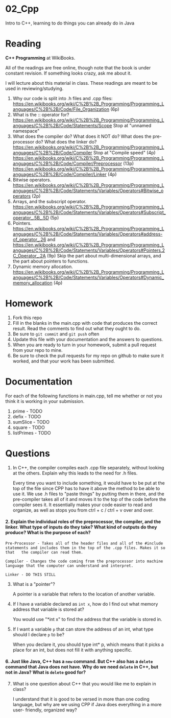 02_Cpp
======

Intro to C++, learning to do things you can already do in Java

Reading
=======

**C++ Programming** at WikiBooks.

All of the readings are free online, though note that the book is under constant revision. If something looks crazy, ask me about it.

I will lecture about this material in class. These readings are meant to be used in reviewing/studying.

1. Why our code is split into .h files and .cpp files: https://en.wikibooks.org/wiki/C%2B%2B_Programming/Programming_Languages/C%2B%2B/Code/File_Organization (6p)
2. What is the :: operator for? https://en.wikibooks.org/wiki/C%2B%2B_Programming/Programming_Languages/C%2B%2B/Code/Statements/Scope Stop at "unnamed namespace"
3. What does the compiler do? What does it NOT do? What does the pre-processor do? What does the linker do? https://en.wikibooks.org/wiki/C%2B%2B_Programming/Programming_Languages/C%2B%2B/Code/Compiler Stop at "Compile speed" (4p) https://en.wikibooks.org/wiki/C%2B%2B_Programming/Programming_Languages/C%2B%2B/Code/Compiler/Preprocessor (13p) https://en.wikibooks.org/wiki/C%2B%2B_Programming/Programming_Languages/C%2B%2B/Code/Compiler/Linker (4p)
4. Bitwise operators. https://en.wikibooks.org/wiki/C%2B%2B_Programming/Programming_Languages/C%2B%2B/Code/Statements/Variables/Operators#Bitwise_operators (2p)
5. Arrays, and the subscript operator. https://en.wikibooks.org/wiki/C%2B%2B_Programming/Programming_Languages/C%2B%2B/Code/Statements/Variables/Operators#Subscript_operator_.5B_.5D (5p)
6. Pointers. https://en.wikibooks.org/wiki/C%2B%2B_Programming/Programming_Languages/C%2B%2B/Code/Statements/Variables/Operators#address-of_operator_.26 and https://en.wikibooks.org/wiki/C%2B%2B_Programming/Programming_Languages/C%2B%2B/Code/Statements/Variables/Operators#Pointers.2C_Operator_.2A (9p) Skip the part about multi-dimensional arrays, and the part about pointers to functions.
7. Dynamic memory allocation. https://en.wikibooks.org/wiki/C%2B%2B_Programming/Programming_Languages/C%2B%2B/Code/Statements/Variables/Operators#Dynamic_memory_allocation (4p)

Homework
========

1. Fork this repo
3. Fill in the blanks in the main.cpp with code that produces the correct result. Read the comments to find out what they ought to do.
4. Be sure to `git commit` and `git push` often
5. Update this file with your documentation and the answers to questions.
6. When you are ready to turn in your homework, submit a pull request from your repo to mine.
7. Be sure to check the pull requests for my repo on github to make sure it worked, and that your work has been submitted.

Documentation
=========

For each of the following functions in main.cpp, tell me whether or not you think it is working in your submission.

1. prime - TODO
2. defix - TODO
3. sumSlice - TODO
4. square - TODO
5. listPrimes - TODO

Questions
=======

1. In C++, the compiler compiles each .cpp file separately, without looking at the others. Explain why this leads to the need for .h files.

	Every time you want to include something, it would have to be put at the top of the file since CPP has to have it above the method to be able to use 	it. We use .h files to "paste things" by putting them in there, and the pre-compiler takes all of it and moves it to the top of the code before the 	compiler sees it. It essentially makes your code easier to read and organize, as well as stops you from ctrl + c / ctrl + v over and over.

#### 2. Explain the individual roles of the preprocessor, the compiler, and the linker. What type of inputs do they take? What kind of outputs do they produce? What is the purpose of each?

	Pre-Processor - Takes all of the header files and all of the #include statements and includes them in the top of the .cpp files. Makes it so that 	the compiler can read them.

	Compiler - Changes the code coming from the preprocessor into machine language that the computer can understand and interpret.

	Linker - DO THIS STILL

3. What is a "pointer"?

	A pointer is a variable that refers to the location of another variable.

4. If I have a variable declared as `int x`, how do I find out what memory address that variable is stored at?

	You would use "*int x" to find the address that the variable is stored in.

5. If I want a variable `p` that can store the address of an int, what type should I declare `p` to be?

	When you declare it, you should type int* p, which means that it picks a place for an int, but does not fill it with anything specific.

#### 6. Just like Java, C++ has a `new` command. But C++ also has a `delete` command that Java does not have. Why do we need `delete` in C++, but not in Java? What is `delete` good for?

7. What is one question about C++ that you would like me to explain in class?

	I understand that it is good to be versed in more than one coding language, but why are we using CPP if Java does everything in a more user-	friendly, organized way?